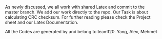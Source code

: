 As newly discussed, we all work with shared Latex and commit to the master branch. We add our work directly to the repo.
Our Task is about calculating CRC checksum. For further reading please check the Project sheet and our Latex Documentation.





All the Codes are generated by and belong to team120.
Yang, Alex, Mehmet
